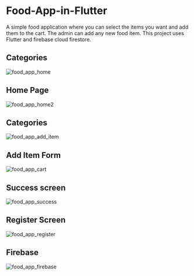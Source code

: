 # Food-App-in-Flutter
A simple food application where you can select the items you want and add them to the cart. The admin can add any new food item.
This project uses Flutter and firebase cloud firestore.

## Categories
![food_app_home](https://github.com/ViditaShetty/Food-App-in-Flutter/assets/96463276/5451f444-2bc9-41ff-af5c-e89bcece75ea)
## Home Page
![food_app_home2](https://github.com/ViditaShetty/Food-App-in-Flutter/assets/96463276/4d1a40cb-e69f-4901-be6c-dc72e5643eec)
## Categories
![food_app_add_item](https://github.com/ViditaShetty/Food-App-in-Flutter/assets/96463276/30107abc-6d04-4eab-a7ab-ba8e03b3536d)
## Add Item Form
![food_app_cart](https://github.com/ViditaShetty/Food-App-in-Flutter/assets/96463276/81c1ede9-0495-437a-9013-fc8f54832c4d)
## Success screen
![food_app_success](https://github.com/ViditaShetty/Food-App-in-Flutter/assets/96463276/2a96183c-0398-4523-8189-d61fdbc87f19)
## Register Screen
![food_app_register](https://github.com/ViditaShetty/Food-App-in-Flutter/assets/96463276/77d7183b-97e8-4d46-a5e9-9a483377b284)
## Firebase
![food_app_firebase](https://github.com/ViditaShetty/Food-App-in-Flutter/assets/96463276/9cae81e2-523f-4270-984b-551d571daefa)

